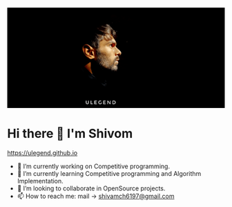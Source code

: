 
![Shivom](shivom.png)

# Hi there 👋 I'm Shivom

https://ulegend.github.io

<!--
**ulegend/ulegend** is a ✨ _special_ ✨ repository because its `README.md` (this file) appears on your GitHub profile.
- 😄 Pronouns: ...
- ⚡ Fun fact: ...
- 💬 Ask me 
-->

- 🔭 I’m currently working on Competitive programming.
- 🌱 I’m currently learning Competitive programming and Algorithm Implementation.
- 👯 I’m looking to collaborate in OpenSource projects.
- 📫 How to reach me: mail -> shivamch6197@gmail.com
